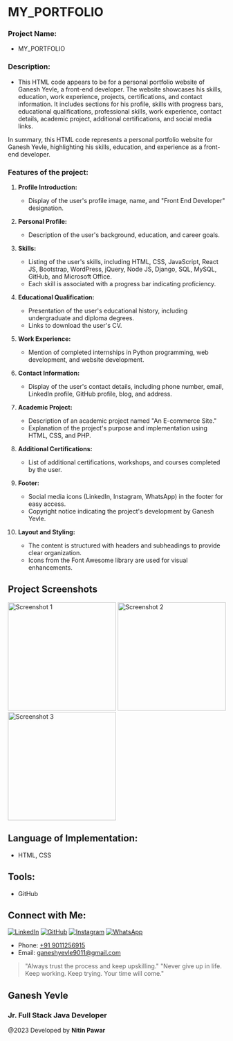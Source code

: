 # MY_PORTFOLIO



### Project Name: 
- MY_PORTFOLIO

### Description: 
- This HTML code appears to be for a personal portfolio website of Ganesh Yevle, a front-end developer. The website showcases his skills, education, work experience, projects, certifications, and contact information. It includes sections for his profile, skills with progress bars, educational qualifications, professional skills, work experience, contact details, academic project, additional certifications, and social media links.

In summary, this HTML code represents a personal portfolio website for Ganesh Yevle, highlighting his skills, education, and experience as a front-end developer.

### Features of the project:

1. **Profile Introduction:**
   - Display of the user's profile image, name, and "Front End Developer" designation.

2. **Personal Profile:**
   - Description of the user's background, education, and career goals.
  

3. **Skills:**
   - Listing of the user's skills, including HTML, CSS, JavaScript, React JS, Bootstrap, WordPress, jQuery, Node JS, Django, SQL, MySQL, GitHub, and Microsoft Office.
    - Each skill is associated with a progress bar indicating proficiency.

4. **Educational Qualification:**
    - Presentation of the user's educational history, including undergraduate and diploma degrees.
    - Links to download the user's CV.

5. **Work Experience:**
    - Mention of completed internships in Python programming, web development, and website development.

6. **Contact Information:**
    - Display of the user's contact details, including phone number, email, LinkedIn profile, GitHub profile, blog, and address.

7. **Academic Project:**
    - Description of an academic project named "An E-commerce Site."
    - Explanation of the project's purpose and implementation using HTML, CSS, and PHP.

8. **Additional Certifications:**
    - List of additional certifications, workshops, and courses completed by the user.

9. **Footer:**
    - Social media icons (LinkedIn, Instagram, WhatsApp) in the footer for easy access.
    - Copyright notice indicating the project's development by Ganesh Yevle.

10. **Layout and Styling:**
    - The content is structured with headers and subheadings to provide clear organization.
    - Icons from the Font Awesome library are used for visual enhancements.

## Project Screenshots
<img src="https://github.com/adam-p/markdown-here/assets/90674234/71f541f7-d744-4430-835e-343e7bb705e4" alt="Screenshot 1" width="250">
<img src="https://github.com/adam-p/markdown-here/assets/90674234/f7cdad64-686e-497b-9b89-6264a1aa9db1" alt="Screenshot 2" width="250">
<img src="https://github.com/adam-p/markdown-here/assets/90674234/00bf57ff-df79-4bcd-bb5e-ae31fde80bdc" alt="Screenshot 3" width="250">


## Language of Implementation:
- HTML, CSS 

## Tools:
- GitHub 

## Connect with Me:

[![LinkedIn](https://img.shields.io/badge/LinkedIn-Connect-blue)](https://www.linkedin.com/in/ganeshyevle/)
[![GitHub](https://img.shields.io/badge/GitHub-Follow-brightgreen)](https://github.com/ganeshyevle)
[![Instagram](https://img.shields.io/badge/Instagram-Follow-red)](https://www.instagram.com/ganesh_yevle9011/)
[![WhatsApp](https://img.shields.io/badge/WhatsApp-Chat-brightgreen)](https://wa.me/919011256915/?text=Hi%20Ganesh%2C%20Whatsup)
- Phone: [+91 9011256915](tel:+919011256915)
- Email: [ganeshyevle9011@gmail.com](mailto:ganeshyevle9011@gmail.com)

> "Always trust the process and keep upskilling."
> "Never give up in life. Keep working. Keep trying. Your time will come."

## Ganesh Yevle
### Jr. Full Stack Java Developer

@2023 Developed by **Nitin Pawar**
